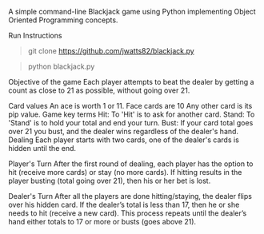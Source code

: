 A simple command-line Blackjack game using Python implementing Object Oriented Programming concepts.

Run Instructions
> git clone https://github.com/jwatts82/blackjack.py

> python blackjack.py 

Objective of the game
Each player attempts to beat the dealer by getting a count as close to 21 as possible, without going over 21.

Card values
An ace is worth 1 or 11.
Face cards are 10
Any other card is its pip value.
Game key terms
Hit: To 'Hit' is to ask for another card.
Stand: To 'Stand' is to hold your total and end your turn.
Bust: If your card total goes over 21 you bust, and the dealer wins regardless of the dealer's hand.
Dealing
Each player starts with two cards, one of the dealer's cards is hidden until the end.

Player's Turn
After the first round of dealing, each player has the option to hit (receive more cards) or stay (no more cards). If hitting results in the player busting (total going over 21), then his or her bet is lost.

Dealer's Turn
After all the players are done hitting/staying, the dealer flips over his hidden card. If the dealer’s total is less than 17, then he or she needs to hit (receive a new card). This process repeats until the dealer’s hand either totals to 17 or more or busts (goes above 21).